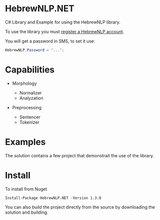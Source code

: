 # HebrewNLP.NET
C# Library and Example for using the HebrewNLP library.

To use the library you must [register a HebrewNLP account](http://hebrew-nlp.co.il/registration).

You will get a password in SMS, to set it use:
```cs
HebrewNLP.Password = "...";
```

# Capabilities 
- Morphology
	- Normalizer
	- Analyzation

- Preprocessing
	- Sentencer
	- Tokenizer

# Examples

The solution contains a few project that demonstrait the use of the library.

# Install

To install from Nuget
```
Install-Package HebrewNLP.NET -Version 1.3.0
```

You can also build the project directly from the source by downloading the solution and building.
